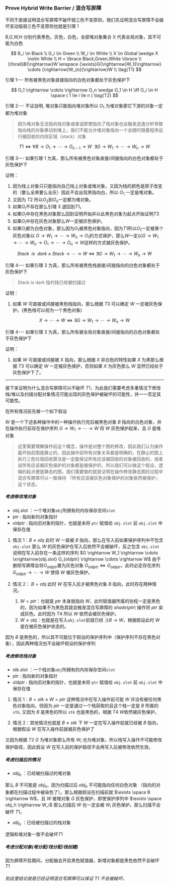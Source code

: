### Prove Hybrid Write Barrier / 混合写屏障

不同于直接证明混合写屏障不破坏弱三色不变原则，我们先证明混合写屏障不会破坏变动版弱三色不变原则也就是引理 1

B,G,W,H 分别代表黑色，灰色，白色，全部堆对象集合
X 代表全局对象，其不可能为白色

$$
B_i \in Black \\
G_i \in Green \\
W_i \in White \\
X \in Global \wedge X \notin White \\
H = \lbrace Black,Green,White \rbrace \\
{\forall}B{\rightarrow}W \enspace {\exists}G{\rightarrow}W_1{\rightarrow} \cdots {\rightarrow}W_{n}{\rightarrow}W \\
\tag{T1}
$$

引理 1--- 所有被黑色对象直接指向的白色对象都处于灰色保护下

$$
O_1 \rightarrow \cdots \rightarrow O_n \wedge O_1 \in H \iff O_i \in H \space ( 1 \le i \le n )
\tag{T2}
$$

引理 2--- 不证自明, 堆对象只能指向堆对象所以 $O_1$ 为堆对象那它下游的对象一定都为堆对象

> 因为堆对象无法指向栈对象或者说即使指向了栈对象也会触发逃逸分析导致指向栈的对象移动到堆上，我们不能允许堆对象指向一个会随时随着程序运行被回收的内存区域（stack）对象

$$
T1 \iff {\forall}B \rightarrow O_1 \rightarrow \cdots \rightarrow O_{n-1} \rightarrow W \enspace {\exists}G{\rightarrow}W_1{\rightarrow} \cdots {\rightarrow}W_n{\rightarrow}W
\tag{T3}
$$

引理 3--- 如果引理 1 为真，那么所有被黑色对象直接/间接指向的白色对象都处于灰色保护下

证明：

1. 因为栈上对象只只能指向自己栈上对象或堆对象，又因为栈的颜色是原子改变的（要么全黑要么全灰）因此不会出现黑指向白，所以 $O_1$ 一定是堆对象。
2. 又因为 $T2$ 所以$O_2$到$O_n$一定都为堆对象。
3. 如果$O_i$不存在那么引理 3 退回到$T1$。
4. 如果$O_i$中存在黑色对象那么回到证明开始并以此黑色对象为起点开始证明$T3$
5. 如果$O_i$中存在灰色对象那么$W$一定被灰色保护。
6. 如果$O_i$都为白色对象，那么因为$O_1$被黑色对象指向，因为$T1$所以$O_1$一定被某个灰色对象以 $G \rightarrow W_1 \rightarrow \cdots \rightarrow W_n \rightarrow O_1$的方式保护，那么$W$一定以$G \rightarrow W_1 \rightarrow \cdots \rightarrow W_n \rightarrow O_1 \rightarrow \cdots \rightarrow O_n \rightarrow W$这样的方式被灰色保护。

$$
{Stack \enspace is \enspace dark} \wedge {Stack \rightarrow  \cdots  \rightarrow W} \iff {\exists G \rightarrow W_1 \rightarrow \cdots \rightarrow W_n \rightarrow W} \tag{T4}
$$

引理 4--- 如果引理 3 为真，那么所有被黑色栈直接/间接指向的白色对象都处于灰色保护下

> Stack is dark 指代栈已经被扫描过

证明：

1. 如果 $W$ 可直接或间接被黑色栈指向，那么根据 $T3$ 可以确定 $W$ 一定被灰色保护。(黑色栈可以视为一个黑色对象)

$$
{X \rightarrow \cdots \rightarrow W} \iff {\exists G \rightarrow W_1 \rightarrow \cdots \rightarrow W_n \rightarrow W} \tag{T5}
$$

引理 4--- 如果引理 3 为真，那么所有被全局对象直接/间接指向的白色对象都处于灰色保护下

证明：

1. 如果 $W$ 可直接或间接被 X 指向，那么根据 $X$ 非白色的特性如果 $X$ 为黑那么根据 $T3$ 可以确定 $W$ 一定被灰色保护，否则如果 $X$ 为灰色那么 $W$ 显然已经处于灰色保护下了。

---

接下来证明为什么混合写屏障可以不破坏 $T1$，为此我们需要考虑多重情况下修改栈/堆以及扫描分配对象情况可能出现的灰色保护被破坏的可能性，并一一否定其可能性。

在所有情况前先做一个如下假设

$W$ 是一个下述各种操作中的一种操作执行完后被黑色对象 $B$ 指向的白色对象，并在操作执行前存在保护序列 $G \rightarrow W_1 \rightarrow \cdots \rightarrow W$ 将 $W$ 灰色保护起来，且 $G$ 是堆对象

> 这里需要理解操作前这个概念，操作是对整个图的修改，因此我们认为操作最开始前图是静止的，因此操作前所有对象关系都是明确的，在静止的图上执行三色垃圾回收算法是一定能保证所有应该被回收的对象被回收的，或者说所有应该被灰色保护的对象都是被保护的，所以我们可以做这个假设，逻辑的起点便是静态的图，我们需要做的就是证明在操作修改静态图的过程中混合写屏障可以一致保持 『所有应该被灰色对象保护的对象依然被保护』这个状态。

##### 考虑修改堆对象

- obj.slot ：一个堆对象`obj`所拥有的内存保存空间`slot`
- ptr : 指向新的对象指针
- oldptr : 指向旧对象的指针，也就是未将 `ptr` 赋值给 `obj.slot` 前 `obj.slot` 中保存在值

1. 情况 1：$B ≠ obj$ 此时 $W$ 一直被 $B$ 指向，那么在写入前如果保护序列中不包含 `obj.slot` 那么 $W$ 的灰色保护在写入后依然不会被破坏，反之包含 `obj.slot` 说明在写入前存在一条这样的序列 $G \rightarrow W_1 \rightarrow \cdots \xrightarrow{obj.slot} O_{oldptr} \rightarrow \cdots \rightarrow W$ 由于删除写屏障会将$O_{oldptr}$置为灰色对象 $O_{oldptr} \iff G_{oldptr}$，此时必定存在序列 $G_{oldptr} \rightarrow \cdots \rightarrow W$ 使得 $W$ 被灰色保护。

2. 情况 2： $B = obj$ 此时 $W$ 在写入后才被黑色对象 $B$ 指向，此时存在两种情况。

   1. $W = ptr$：也就是 $ptr$ 本身就指向 $W$，此时赋值器所属的协程一定是黑色的，因为如果不为黑色其就会触发混合写屏障的 $shade(ptr)$ 操作将 $ptr$ 染成灰色。此时因为 $T4$ 所以 $W$ 依然会被灰色保护。
   2. $W \ne obj$：也就是在写入`obj.slot`前就已经 $\exists B \rightarrow W$，根据假设此时 $W$ 是在被灰色保护状态的。

因为 $B$ 是黑色的，所以其不可能位于假设的保护序列中（保护序列不存在黑色对象），因此两种情况也不会破坏假设的保护序列

##### 考虑修改栈对象

- stk.slot ：一个栈对象`obj`所拥有的内存保存空间`slot`
- ptr : 指向新的对象指针
- oldptr : 指向旧对象的指针，也就是未将 `ptr` 赋值给 `obj.slot` 前 `obj.slot` 中保存在值

1. 情况 1：$B = stk \wedge W = ptr$ 这种情况中在写入操作前可能 $W$ 并没有被任何黑色对象指向，但因为 $ptr$ 一定是通过一个栈获取的且这个栈一定是 $B$ 所属的 `stk`, 又因为 $B$ 是黑色的所以 `stk` 也是黑色的，根据 $T4$ $W$依然被灰色保护。

2. 情况 2：其他情况也就是 $B \ne stk$ 下 $W$ 一定在写入操作前就已经被 $B$ 指向，根据假设 $W$ 在写入操作前就被灰色保护了

又因为根据 $T2$ $G$ 为堆对象那么所有 $W_i$ 也为堆对象，所以栈写入操作不可能修改保护路径，因此假设 $W$ 在写入前的保护路径不会再写入后被修改依然生效。

##### 考虑扫描后的情况

- $obj_h$ ：已经被扫描过的堆对象

那么 $B$ 不可能是 $obj_h$，因为扫描过后 $obj_h$ 不可能指向任何白色对象 （指向的对象都在扫描过程中被染色了）。那么根据假设在扫描前就 $\exists \space B \rightarrow W$，且 $W$ 被堆对象 $G$ 灰色保护，即使保护序列中 $\exists \space obj_h \rightarrow W_i$ 那么扫描后 $W$ 也一定会被 $W_i$ 灰色保护。那么扫描不会破坏 $T1$。

- $obj_s$ ：已经被扫描过的栈对象

逻辑和堆对象一致不会破坏$T1$

##### 考虑分配对象(堆分配/栈分配/栈创建)

因为屏障开启期间，分配器会开启黑色赋值器，新增对象都是黑色依然不会破坏$T1$

###### 到这里结论就是已经证明混合写屏障可以保证 $T1$ 不会被破坏。
